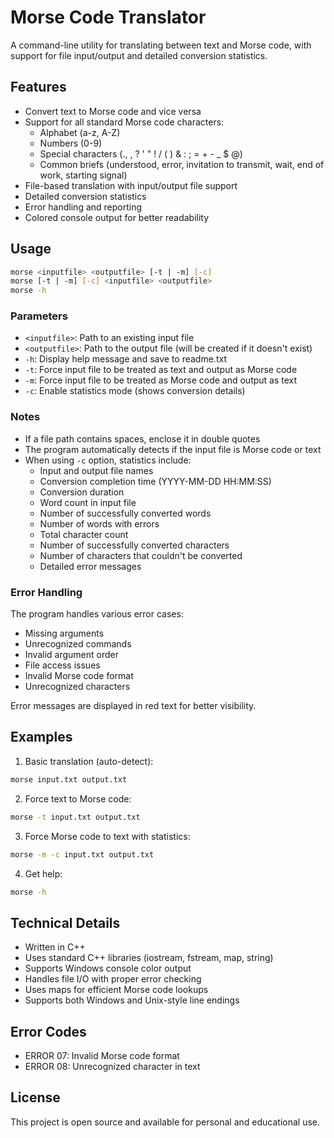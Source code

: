 # Morse Code Translator

A command-line utility for translating between text and Morse code, with support for file input/output and detailed conversion statistics.

## Features

- Convert text to Morse code and vice versa
- Support for all standard Morse code characters:
  - Alphabet (a-z, A-Z)
  - Numbers (0-9)
  - Special characters (., , ? ' " ! / ( ) & : ; = + - \_ $ @)
  - Common briefs (understood, error, invitation to transmit, wait, end of work, starting signal)
- File-based translation with input/output file support
- Detailed conversion statistics
- Error handling and reporting
- Colored console output for better readability

## Usage

```bash
morse <inputfile> <outputfile> [-t | -m] [-c]
morse [-t | -m] [-c] <inputfile> <outputfile>
morse -h
```

### Parameters

- `<inputfile>`: Path to an existing input file
- `<outputfile>`: Path to the output file (will be created if it doesn't exist)
- `-h`: Display help message and save to readme.txt
- `-t`: Force input file to be treated as text and output as Morse code
- `-m`: Force input file to be treated as Morse code and output as text
- `-c`: Enable statistics mode (shows conversion details)

### Notes

- If a file path contains spaces, enclose it in double quotes
- The program automatically detects if the input file is Morse code or text
- When using `-c` option, statistics include:
  - Input and output file names
  - Conversion completion time (YYYY-MM-DD HH:MM:SS)
  - Conversion duration
  - Word count in input file
  - Number of successfully converted words
  - Number of words with errors
  - Total character count
  - Number of successfully converted characters
  - Number of characters that couldn't be converted
  - Detailed error messages

### Error Handling

The program handles various error cases:

- Missing arguments
- Unrecognized commands
- Invalid argument order
- File access issues
- Invalid Morse code format
- Unrecognized characters

Error messages are displayed in red text for better visibility.

## Examples

1. Basic translation (auto-detect):

```bash
morse input.txt output.txt
```

2. Force text to Morse code:

```bash
morse -t input.txt output.txt
```

3. Force Morse code to text with statistics:

```bash
morse -m -c input.txt output.txt
```

4. Get help:

```bash
morse -h
```

## Technical Details

- Written in C++
- Uses standard C++ libraries (iostream, fstream, map, string)
- Supports Windows console color output
- Handles file I/O with proper error checking
- Uses maps for efficient Morse code lookups
- Supports both Windows and Unix-style line endings

## Error Codes

- ERROR 07: Invalid Morse code format
- ERROR 08: Unrecognized character in text

## License

This project is open source and available for personal and educational use.
